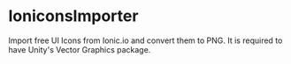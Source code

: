 # IoniconsImporter
Import free UI Icons from Ionic.io and convert them to PNG. It is required to have Unity's Vector Graphics package.
